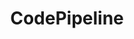 ---
sortOrder: 6
title: "CodePipeline"
description: "I've used CodePipeline to trigger builds of this website. Once the Github reposity is updated the deployment pipeline is triggered. This includes build and test phases before deploying to the website S3 bucket. All in less than 60 seconds."
category: "Developer Tools"
pubDate: "18 March 2025"
heroImage: "/AWS-CodePipeline.png"
---